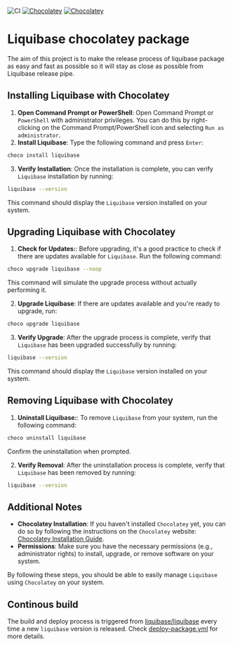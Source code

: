 ![CI](https://github.com/liquibase/liquibase-chocolatey/actions/workflows/deploy-package.yml/badge.svg)
[![Chocolatey](https://img.shields.io/chocolatey/v/liquibase.svg)](https://chocolatey.org/packages/liquibase)
[![Chocolatey](https://img.shields.io/chocolatey/dt/liquibase.svg)](https://chocolatey.org/packages/liquibase)


# Liquibase chocolatey package

The aim of this project is to make the release process of liquibase package as easy and fast as possible so it will stay as close as possible from Liquibase release pipe.

## Installing Liquibase with Chocolatey

1. **Open Command Prompt or PowerShell**: Open Command Prompt or `PowerShell` with administrator privileges. You can do this by right-clicking on the Command Prompt/PowerShell icon and selecting `Run as administrator`.
2. **Install Liquibase**: Type the following command and press `Enter`:

  ```bash
  choco install liquibase
  ```

3. **Verify Installation**: Once the installation is complete, you can verify `Liquibase` installation by running:

  ```bash
  liquibase --version
  ```

  This command should display the `Liquibase` version installed on your system.

## Upgrading Liquibase with Chocolatey

1. **Check for Updates:**: Before upgrading, it's a good practice to check if there are updates available for `Liquibase`. Run the following command:

  ```bash
  choco upgrade liquibase --noop
  ```

  This command will simulate the upgrade process without actually performing it.
   
2. **Upgrade Liquibase**: If there are updates available and you're ready to upgrade, run:

  ```bash
  choco upgrade liquibase
  ```

3. **Verify Upgrade**: After the upgrade process is complete, verify that `Liquibase` has been upgraded successfully by running:

  ```bash
  liquibase --version
  ```

  This command should display the `Liquibase` version installed on your system.

## Removing Liquibase with Chocolatey

1. **Uninstall Liquibase:**: To remove `Liquibase` from your system, run the following command:

  ```bash
  choco uninstall liquibase
  ```

  Confirm the uninstallation when prompted.
   
2. **Verify Removal**:  After the uninstallation process is complete, verify that `Liquibase` has been removed by running:

  ```bash
  liquibase --version
  ```

## Additional Notes

* **Chocolatey Installation**: If you haven't installed `Chocolatey` yet, you can do so by following the instructions on the `Chocolatey` website: [Chocolatey Installation Guide](https://chocolatey.org/install).
* **Permissions**: Make sure you have the necessary permissions (e.g., administrator rights) to install, upgrade, or remove software on your system.

By following these steps, you should be able to easily manage `Liquibase` using `Chocolatey` on your system.

## Continous build

The build and deploy process is triggered from [liquibase/liquibase](https://github.com/liquibase/liquibase) every time a new `liquibase` version is released. Check [deploy-package.yml](.github/workflows/deploy-package.yml) for more details.
